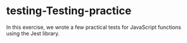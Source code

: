 # testing-Testing-practice
In this exercise, we wrote a few practical tests for JavaScript functions using the Jest library.

